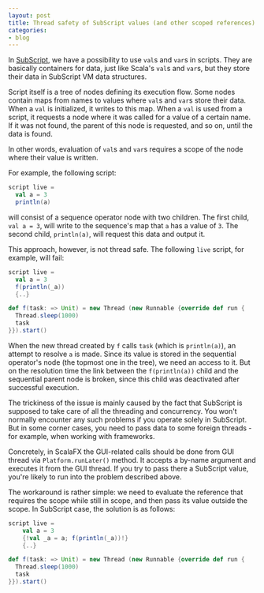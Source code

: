 ```yaml
---
layout: post
title: Thread safety of SubScript values (and other scoped references)
categories:
- blog
---
```


In [SubScript](https://github.com/scala-subscript/subscript), we have a possibility to use `val`s and `var`s in scripts. They are basically containers for data, just like Scala's `val`s and `var`s, but they store their data in SubScript VM data structures.

Script itself is a tree of nodes defining its execution flow. Some nodes contain maps from names to values where `val`s and `var`s store their data. When a `val` is initialized, it writes to this map. When a `val` is used from a script, it requests a node where it was called for a value of a certain name. If it was not found, the parent of this node is requested, and so on, until the data is found.

In other words, evaluation of `val`s and `var`s requires a scope of the node where their value is written.

For example, the following script:

```scala
script live =
  val a = 3
  println(a)
```

will consist of a sequence operator node with two children. The first child, `val a = 3`, will write to the sequence's map that `a` has a value of `3`. The second child, `println(a)`, will request this data and output it.

This approach, however, is not thread safe. The following `live` script, for example, will fail:

```scala
script live =
  val a = 3
  f(println(_a))
  {..}

def f(task: => Unit) = new Thread (new Runnable {override def run {
  Thread.sleep(1000)
  task
}}).start()
```

When the new thread created by `f` calls `task` (which is `println(a)`), an attempt to resolve `a` is made. Since its value is stored in the sequential operator's node (the topmost one in the tree), we need an access to it. But on the resolution time the link between the `f(println(a))` child and the sequential parent node is broken, since this child was deactivated after successful execution.

The trickiness of the issue is mainly caused by the fact that SubScript is supposed to take care of all the threading and concurrency. You won't normally encounter any such problems if you operate solely in SubScript. But in some corner cases, you need to pass data to some foreign threads - for example, when working with frameworks.

Concretely, in ScalaFX the GUI-related calls should be done from GUI thread via `Platform.runLater()` method. It accepts a by-name argument and executes it from the GUI thread. If you try to pass there a SubScript value, you're likely to run into the problem described above.

The workaround is rather simple: we need to evaluate the reference that requires the scope while still in scope, and then pass its value outside the scope. In SubScript case, the solution is as follows:

```scala
script live =
    val a = 3
    {!val _a = a; f(println(_a))!}
    {..}

def f(task: => Unit) = new Thread (new Runnable {override def run {
  Thread.sleep(1000)
  task
}}).start()
```